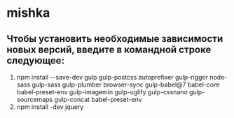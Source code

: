 # mishka

## Чтобы установить необходимые зависимости новых версий, введите в командной строке следующее:
1. npm install --save-dev gulp gulp-postcss autoprefixer gulp-rigger node-sass gulp-sass gulp-plumber browser-sync gulp-babel@7 babel-core babel-preset-env gulp-imagemin gulp-uglify gulp-cssnano gulp-sourcemaps gulp-concat babel-preset-env
2. npm install -dev jquery
